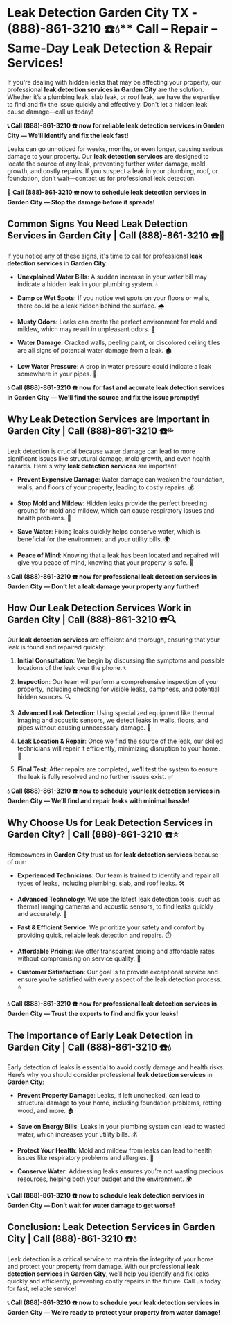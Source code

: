 # Leak Detection Garden City TX - (888)-861-3210 ☎️💧** Call – Repair – Same-Day Leak Detection & Repair Services!

If you're dealing with hidden leaks that may be affecting your property, our professional **leak detection services in Garden City** are the solution. Whether it’s a plumbing leak, slab leak, or roof leak, we have the expertise to find and fix the issue quickly and effectively. Don't let a hidden leak cause damage—call us today!

**📞 Call (888)-861-3210 ☎️ now for reliable leak detection services in Garden City — We’ll identify and fix the leak fast!**

Leaks can go unnoticed for weeks, months, or even longer, causing serious damage to your property. Our **leak detection services** are designed to locate the source of any leak, preventing further water damage, mold growth, and costly repairs. If you suspect a leak in your plumbing, roof, or foundation, don’t wait—contact us for professional leak detection.

**🚨 Call (888)-861-3210 ☎️ now to schedule leak detection services in Garden City — Stop the damage before it spreads!**

## **Common Signs You Need Leak Detection Services in Garden City | Call (888)-861-3210 ☎️🔧**

If you notice any of these signs, it's time to call for professional **leak detection services** in **Garden City**:

- **Unexplained Water Bills**: A sudden increase in your water bill may indicate a hidden leak in your plumbing system. 💧
- **Damp or Wet Spots**: If you notice wet spots on your floors or walls, there could be a leak hidden behind the surface. 🌧️
- **Musty Odors**: Leaks can create the perfect environment for mold and mildew, which may result in unpleasant odors. 🤢
- **Water Damage**: Cracked walls, peeling paint, or discolored ceiling tiles are all signs of potential water damage from a leak. 🏚️
- **Low Water Pressure**: A drop in water pressure could indicate a leak somewhere in your pipes. 🚰

**💧 Call (888)-861-3210 ☎️ now for fast and accurate leak detection services in Garden City — We’ll find the source and fix the issue promptly!**

## **Why Leak Detection Services are Important in Garden City | Call (888)-861-3210 ☎️💦**

Leak detection is crucial because water damage can lead to more significant issues like structural damage, mold growth, and even health hazards. Here's why **leak detection services** are important:

- **Prevent Expensive Damage**: Water damage can weaken the foundation, walls, and floors of your property, leading to costly repairs. 💰
- **Stop Mold and Mildew**: Hidden leaks provide the perfect breeding ground for mold and mildew, which can cause respiratory issues and health problems. 🌿
- **Save Water**: Fixing leaks quickly helps conserve water, which is beneficial for the environment and your utility bills. 🌍
- **Peace of Mind**: Knowing that a leak has been located and repaired will give you peace of mind, knowing that your property is safe. 🏡

**💧 Call (888)-861-3210 ☎️ now for professional leak detection services in Garden City — Don’t let a leak damage your property any further!**

## **How Our Leak Detection Services Work in Garden City | Call (888)-861-3210 ☎️🔍**

Our **leak detection services** are efficient and thorough, ensuring that your leak is found and repaired quickly:

1. **Initial Consultation**: We begin by discussing the symptoms and possible locations of the leak over the phone. 📞
2. **Inspection**: Our team will perform a comprehensive inspection of your property, including checking for visible leaks, dampness, and potential hidden sources. 🔍
3. **Advanced Leak Detection**: Using specialized equipment like thermal imaging and acoustic sensors, we detect leaks in walls, floors, and pipes without causing unnecessary damage. 🧪
4. **Leak Location & Repair**: Once we find the source of the leak, our skilled technicians will repair it efficiently, minimizing disruption to your home. 🔧
5. **Final Test**: After repairs are completed, we’ll test the system to ensure the leak is fully resolved and no further issues exist. ✅

**💧 Call (888)-861-3210 ☎️ now to schedule your leak detection services in Garden City — We’ll find and repair leaks with minimal hassle!**

## **Why Choose Us for Leak Detection Services in Garden City? | Call (888)-861-3210 ☎️⭐**

Homeowners in **Garden City** trust us for **leak detection services** because of our:

- **Experienced Technicians**: Our team is trained to identify and repair all types of leaks, including plumbing, slab, and roof leaks. 🛠️
- **Advanced Technology**: We use the latest leak detection tools, such as thermal imaging cameras and acoustic sensors, to find leaks quickly and accurately. 📡
- **Fast & Efficient Service**: We prioritize your safety and comfort by providing quick, reliable leak detection and repairs. ⏱️
- **Affordable Pricing**: We offer transparent pricing and affordable rates without compromising on service quality. 💸
- **Customer Satisfaction**: Our goal is to provide exceptional service and ensure you’re satisfied with every aspect of the leak detection process. ⭐

**💧 Call (888)-861-3210 ☎️ now for professional leak detection services in Garden City — Trust the experts to find and fix your leaks!**

## **The Importance of Early Leak Detection in Garden City | Call (888)-861-3210 ☎️💧**

Early detection of leaks is essential to avoid costly damage and health risks. Here’s why you should consider professional **leak detection services** in **Garden City**:

- **Prevent Property Damage**: Leaks, if left unchecked, can lead to structural damage to your home, including foundation problems, rotting wood, and more. 🏚️
- **Save on Energy Bills**: Leaks in your plumbing system can lead to wasted water, which increases your utility bills. 💰
- **Protect Your Health**: Mold and mildew from leaks can lead to health issues like respiratory problems and allergies. 🤧
- **Conserve Water**: Addressing leaks ensures you’re not wasting precious resources, helping both your budget and the environment. 🌍

**📞 Call (888)-861-3210 ☎️ now to schedule leak detection services in Garden City — Don’t wait for water damage to get worse!**

## **Conclusion: Leak Detection Services in Garden City | Call (888)-861-3210 ☎️💧**

Leak detection is a critical service to maintain the integrity of your home and protect your property from damage. With our professional **leak detection services** in **Garden City**, we’ll help you identify and fix leaks quickly and efficiently, preventing costly repairs in the future. Call us today for fast, reliable service!

**📞 Call (888)-861-3210 ☎️ now to schedule your leak detection services in Garden City — We’re ready to protect your property from water damage!**
